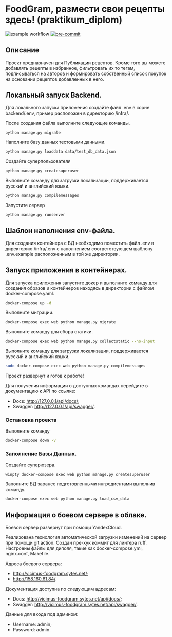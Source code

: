 # FoodGram, размести свои рецепты здесь! (praktikum_diplom)

![example workflow](https://github.com/V1cimus/foodgram-project-react/actions/workflows/foodgram_workflow.yml/badge.svg)
[![pre-commit](https://img.shields.io/badge/pre--commit-enabled-brightgreen?logo=pre-commit)](https://github.com/pre-commit/pre-commit)

## Описание
Проект предназначен для Публикации рецептов. Кроме того вы можете добавлять рецепты в избранное, фильтровать их то тегам, подписываться на авторов и формировать собственный список покупок на основании рецептов добавленных в него. 

## Локальный запуск Backend.
Для локального запуска приложения создайте файл .env в корне backend/.env, пример расположен в директорию /infra/.

После создания файла выполните следующие команды.

```bash
python manage.py migrate
```

Наполните базу данных тестовыми данными.

```bash
python manage.py loaddata data/test_db_data.json
```

Создайте суперпользователя

```bash
python manage.py createsuperuser
```

Выполните команду для загрузки локализации, поддерживается русский и английский языки.

```bash
python manage.py compilemessages
```

Запустите сервер

```bash
python manage.py runserver
```

## Шаблон наполнения env-файла.
Для создания контейнера с БД необходимо поместить файл .env в директорию /infra/.env с наполнением соответствующем шаблону .env.example расположенным в той же директории.

## Запуск приложения в контейнерах.
Для запуска приложения запустите докер и выполните команду для создания образов и контейнеров находясь в директории с файлом docker-compose.yaml.

```bash
docker-compose up -d
```

Выполните миграции.

```bash
docker-compose exec web python manage.py migrate
```

Выполните команду для сбора статики.

```bash
docker-compose exec web python manage.py collectstatic --no-input
```

Выполните команду для загрузки локализации, поддерживается русский и английский языки.

```bash
sudo docker-compose exec web python manage.py compilemessages
```

Проект развернут и готов к работе!

Для получения информации о доступных командах перейдите в документацию к API по ссылке: 
- Docs: http://127.0.0.1/api/docs/;
- Swagger: http://127.0.0.1/api/swagger/.

### Остановка проекта

Выполните команду

```bash
docker-compose down -v
```

### Заполнение Базы Данных.

Создайте суперюзера.

```bash
winpty docker-compose exec web python manage.py createsuperuser
```

Заполните БД заранее подготовленными ингредиентами выполнив команду.

```bash
docker-compose exec web python manage.py load_csv_data
```

## Информация о боевом сервере в облаке.

Боевой сервер развернут при помощи YandexCloud.

Реализована технология автоматической загрузки изменений на сервер при помощи git action.
Создан пре-хук коммит для линтера ruff. 
Настроены файлы для диполя, такие как docker-compose.yml, nginx.conf, Makefile.

Адреса боевого сервера:
- http://vicimus-foodgram.sytes.net/;
- http://158.160.61.84/.

Документация доступна по следующим адресам:
- Docs: http://vicimus-foodgram.sytes.net/api/docs/;
- Swagger: http://vicimus-foodgram.sytes.net/api/swagger/.

Данные для входа под админом:
- Username: admin;
- Password: admin.
